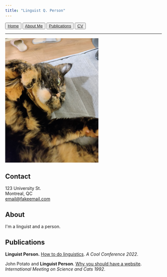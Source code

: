 ```yaml
---
title: "Linguist Q. Person"
---
```


<button>[Home](index.md)</button> <button>[About Me](about.md)</button> <button>[Publications](publications.md)</button> <button>[CV](examplecv.pdf)</button>

-----

<img src="cat.jpg" width="300" />

## Contact

123 University St.<br/>
Montreal, QC<br/>
[email@fakeemail.com](mailto:email@fakeemail.com)


## About

I'm a linguist and a person.

## Publications

**Linguist Person.** [How to do linguistics](https://googlethatforyou.com?q=linguistics). *A Cool Conference 2022*.

John Potato and **Linguist Person**. [Why you should have a website](http://amandadoucette.com/#/). *International Meeting on Science and Cats 1992*.
